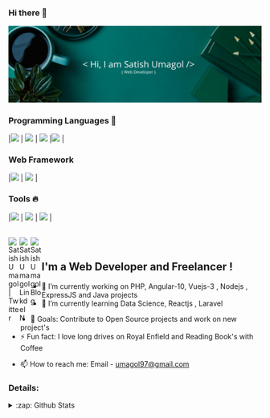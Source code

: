 ### Hi there 👋

<!--
**umagol/umagol** is a ✨ _special_ ✨ repository because its `README.md` (this file) appears on your GitHub profile.
-->

[![image](https://github.com/umagol/umagol/blob/master/img1.png)](https://github.com/umagol?tab=repositories)

### Programming Languages  :rocket:
|<img src="https://hackr.io/tutorials/c/logo-c.svg" width=60> | <img src="https://raw.githubusercontent.com/coderjojo/coderjojo/master/img/js.png" width=60> | <img src="https://hackr.io/tutorials/java/logo-java.svg" width=60> |<img src="http://blog.jaforiqbal.com/wp-content/uploads/2019/01/logo-php.png" width=60>  |

### Web Framework
|<img src="https://hackr.io/tutorials/angular/logo-angular.svg" width=60> | <img src="https://hackr.io/tutorials/vue-js/logo-vue-js.svg" width=60> | 

### Tools :fire:
|<img src="https://upload.wikimedia.org/wikipedia/commons/thumb/9/9a/Visual_Studio_Code_1.35_icon.svg/800px-Visual_Studio_Code_1.35_icon.svg.png" width=60> | <img src="https://raw.githubusercontent.com/coderjojo/coderjojo/master/img/github.svg" width=60> | <img src="https://cdn.iconscout.com/icon/free/png-512/eclipse-14-282371.png" width=60> |


<br/>
<a href="https://twitter.com/umagolsatish">
  <img align="left" alt="Satish Umagol | Twitter" width="22px" src="https://cdn.jsdelivr.net/npm/simple-icons@v3/icons/twitter.svg" />
</a>
<a href="https://www.linkedin.com/in/satish-umagol-73b623172">
  <img align="left" alt="SatishUmagol LinkdeIN" width="22px" src="https://cdn.jsdelivr.net/npm/simple-icons@v3/icons/linkedin.svg" />
</a>
<a href="https://satish-umagol.blogspot.com/">
  <img align="left" alt="Satish Umagol Blog " width="22px" src="https://cdn.jsdelivr.net/npm/simple-icons@3.5.0/icons/blogger.svg" />
</a>
<br />

## I'm a Web Developer and Freelancer !

- 🔭 I’m currently working on PHP, Angular-10, Vuejs-3 , Nodejs , ExpressJS and Java projects
- 🌱 I’m currently learning Data Science, Reactjs , Laravel
<!--- 👯 I’m looking to collaborate with other content creators-->
<!--- 💬 Ask me about Java,PHP,JQuery... 😛-->
- 🥅 Goals: Contribute to Open Source projects and work on new project's
- ⚡ Fun fact: I love long drives on Royal Enfield and Reading Book's with Coffee
<!--- 🤔 I’m looking for help with growing My StartUp-->
- 📫 How to reach me: Email - umagol97@gmail.com

### Details:
<details>
  <summary>:zap: Github Stats</summary>
  <img align="left" alt="Satish's Github Status" src="https://github-readme-stats.codestackr.vercel.app/api?username=umagol&show_icons=true&hide_border=true" />
</details>


